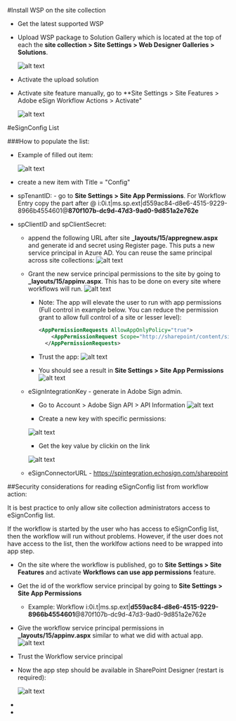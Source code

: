#Install WSP on the site collection

- Get the latest supported WSP

- Upload WSP package to Solution Gallery which is located at the top of each the **site collection > Site Settings > Web Designer Galleries > Solutions**.  
    
	![alt text](screenshots/office-365-solution-gallery.PNG "Upload WSP to Solutions Gallery")

- Activate the upload solution

- Activate site feature manually, go to **Site Settings > Site Features > Adobe eSign Workflow Actions > Activate"

    ![alt text](screenshots/office-365-feature-activate.PNG "Activate Site Feature")
    
  
#eSignConfig List

###How to populate the list:
  - Example of filled out item:
  
	![alt text](screenshots/office-365-eSign-config-list-item.png "eSign Config Item")
  
  - create a new item with Title = "Config"
  
  - spTenantID: - go to **Site Settings > Site App Permissions**.   For Workflow Entry copy the part after @    i:0i.t|ms.sp.ext|d559ac84-d8e6-4515-9229-8966b4554601@**870f107b-dc9d-47d3-9ad0-9d851a2e762e**    
  
  - spClientID and spClientSecret:
    - append the following URL after site **_layouts/15/appregnew.aspx** and generate id and secret using Register page.   This puts a new service principal in Azure AD.  You can reuse the same principal across site collections:
    ![alt text](screenshots/office-365-app-register.PNG "Register service principal for the app")
    
    - Grant the new service principal permissions to the site by going to **_layouts/15/appinv.aspx**.  This has to be done on every site where workflows will run.
      ![alt text](screenshots/office-365-app-grant-permissions.PNG "Grant app service principal permissions to the site")
      - Note: The app will elevate the user to run with app permissions (Full control in example below.   You can reduce the permission grant to allow full control of a site or lesser level):
      
        ```XML	   
      	<AppPermissionRequests AllowAppOnlyPolicy="true">
            <AppPermissionRequest Scope="http://sharepoint/content/sitecollection" Right="FullControl" />
          </AppPermissionRequests>
        ```
      - Trust the app:
         ![alt text](screenshots/office-365-app-grant-permissions-trust.PNG "Trust the app")
      - You should see a result in **Site Settings > Site App Permissions**
        ![alt text](screenshots/office-365-app-grant-permissions-result.PNG "Result of app principal permission grant")
		
    
	- eSignIntegrationKey - generate in Adobe Sign admin.
	
		- Go to Account > Adobe Sign API > API Information
         ![alt text](screenshots/adobe-sign-api-integration-key.png "API Information")
		 
		- Create a new key with specific permissions:
		
		 ![alt text](screenshots/adobe-sign-api-integration-key-permissions.png "Integration key permissions")
		
		- Get the key value by clickin on the link
		
		![alt text](screenshots/adobe-sign-api-integration-key-value.png "Integration key value")
		
	- eSignConnectorURL  -  https://spintegration.echosign.com/sharepoint
    
    
##Security considerations for reading eSignConfig list from workflow action:

It is best practice to only allow site collection administrators access to eSignConfig list.

If the workflow is started by the user who has access to eSignConfig list, then the workflow will run without problems.   However, if the user does not have access to the list, then the worklfow actions need to be wrapped into app step.

- On the site where the workflow is published, go to **Site Settings > Site Features** and activate **Workflows can use app permissions** feature.
- Get the id of the workflow service principal by going to **Site Settings > Site App Permissions** 
	- Example: Workflow	i:0i.t|ms.sp.ext|**d559ac84-d8e6-4515-9229-8966b4554601**@870f107b-dc9d-47d3-9ad0-9d851a2e762e
- Give the workflow service principal permissions in **_layouts/15/appinv.aspx** similar to what we did with actual app.
      	![alt text](screenshots/sharepoint-designer-app-step-give-permissions.PNG "Grant workflow app service principal permissions to the site")

- Trust the Workflow service principal
- Now the app step should be available in SharePoint Designer (restart is required):

	![alt text](screenshots/sharepoint-designer-app-step-workflow.PNG "Send Agreement wrapped in App Step in Designer")
 

- 



      


  
  - 
  
    
